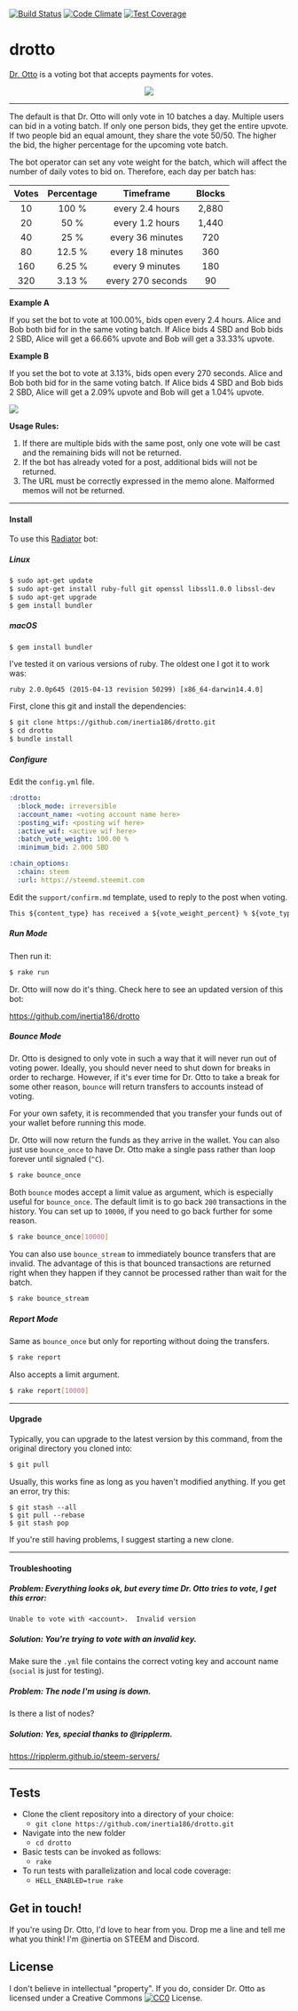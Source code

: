 [![Build Status](https://travis-ci.org/inertia186/drotto.svg?branch=master)](https://travis-ci.org/inertia186/radiator)
[![Code Climate](https://codeclimate.com/github/inertia186/drotto/badges/gpa.svg)](https://codeclimate.com/github/inertia186/drotto)
[![Test Coverage](https://codeclimate.com/github/inertia186/drotto/badges/coverage.svg)](https://codeclimate.com/github/inertia186/drotto)

drotto
======

[Dr. Otto](https://github.com/inertia186/drotto) is a voting bot that accepts payments for votes.

<center>
  <img src="http://i.imgur.com/Hz3YU0k.png" />
</center>

---

The default is that Dr. Otto will only vote in 10 batches a day.  Multiple users can bid in a voting batch.  If only one person bids, they get the entire upvote.  If two people bid an equal amount, they share the vote 50/50.  The higher the bid, the higher percentage for the upcoming vote batch.

The bot operator can set any vote weight for the batch, which will affect the number of daily votes to bid on.  Therefore, each day per batch has:

| Votes | Percentage |      Timeframe     | Blocks |
|:-----:|:----------:|:------------------:|:------:|
|  10   |    100 %   |  every 2.4 hours   |  2,880 |
|  20   |     50 %   |  every 1.2 hours   |  1,440 |
|  40   |     25 %   |  every 36 minutes  |    720 |
|  80   |   12.5 %   |  every 18 minutes  |    360 |
|  160  |   6.25 %   |  every 9 minutes   |    180 |
|  320  |   3.13 %   |  every 270 seconds |     90 |

**Example A**

If you set the bot to vote at 100.00%, bids open every 2.4 hours.  Alice and Bob both bid for in the same voting batch.  If Alice bids 4 SBD and Bob bids 2 SBD, Alice will get a 66.66% upvote and Bob will get a 33.33% upvote.

**Example B**

If you set the bot to vote at 3.13%, bids open every 270 seconds.  Alice and Bob both bid for in the same voting batch.  If Alice bids 4 SBD and Bob bids 2 SBD, Alice will get a 2.09% upvote and Bob will get a 1.04% upvote.

<div class="pull-right">
  <img src="http://i.imgur.com/lh40Ab0.png" />
</div>

**Usage Rules:**

1. If there are multiple bids with the same post, only one vote will be cast and the remaining bids will not be returned.
2. If the bot has already voted for a post, additional bids will not be returned.
3. The URL must be correctly expressed in the memo alone.  Malformed memos will not be returned.

---

#### Install

To use this [Radiator](https://steemit.com/steem/@inertia/radiator-steem-ruby-api-client) bot:

##### Linux

```bash
$ sudo apt-get update
$ sudo apt-get install ruby-full git openssl libssl1.0.0 libssl-dev
$ sudo apt-get upgrade
$ gem install bundler
```

##### macOS

```bash
$ gem install bundler
```

I've tested it on various versions of ruby.  The oldest one I got it to work was:

`ruby 2.0.0p645 (2015-04-13 revision 50299) [x86_64-darwin14.4.0]`

First, clone this git and install the dependencies:

```bash
$ git clone https://github.com/inertia186/drotto.git
$ cd drotto
$ bundle install
```

##### Configure

Edit the `config.yml` file.

```yaml
:drotto:
  :block_mode: irreversible
  :account_name: <voting account name here>
  :posting_wif: <posting wif here>
  :active_wif: <active wif here>
  :batch_vote_weight: 100.00 %
  :minimum_bid: 2.000 SBD

:chain_options:
  :chain: steem
  :url: https://steemd.steemit.com
```

Edit the `support/confirm.md` template, used to reply to the post when voting.

```markdown
This ${content_type} has received a ${vote_weight_percent} % ${vote_type} from @${account_name} thanks to @${from}.
```

##### Run Mode

Then run it:

```bash
$ rake run
```

Dr. Otto will now do it's thing.  Check here to see an updated version of this bot:

https://github.com/inertia186/drotto

##### Bounce Mode

Dr. Otto is designed to only vote in such a way that it will never run out of voting power.  Ideally, you should never need to shut down for breaks in order to recharge.  However, if it's ever time for Dr. Otto to take a break for some other reason, `bounce` will return transfers to accounts instead of voting.

For your own safety, it is recommended that you transfer your funds out of your wallet before running this mode.

Dr. Otto will now return the funds as they arrive in the wallet.  You can also just use `bounce_once` to have Dr. Otto make a single pass rather than loop forever until signaled (`^C`).

```bash
$ rake bounce_once
```

Both `bounce` modes accept a limit value as argument, which is especially useful for `bounce_once`.  The default limit is to go back `200` transactions in the history.  You can set up to `10000`, if you need to go back further for some reason.

```bash
$ rake bounce_once[10000]
```

You can also use `bounce_stream` to immediately bounce transfers that are invalid.  The advantage of this is that bounced transactions are returned right when they happen if they cannot be processed rather than wait for the batch.

```bash
$ rake bounce_stream
```

##### Report Mode

Same as `bounce_once` but only for reporting without doing the transfers.

```bash
$ rake report
```

Also accepts a limit argument.

```bash
$ rake report[10000]
```

---

#### Upgrade

Typically, you can upgrade to the latest version by this command, from the original directory you cloned into:

```bash
$ git pull
```

Usually, this works fine as long as you haven't modified anything.  If you get an error, try this:

```
$ git stash --all
$ git pull --rebase
$ git stash pop
```

If you're still having problems, I suggest starting a new clone.

---

#### Troubleshooting

##### Problem: Everything looks ok, but every time Dr. Otto tries to vote, I get this error:

```
Unable to vote with <account>.  Invalid version
```

##### Solution: You're trying to vote with an invalid key.

Make sure the `.yml` file contains the correct voting key and account name (`social` is just for testing).

##### Problem: The node I'm using is down.

Is there a list of nodes?

##### Solution: Yes, special thanks to @ripplerm.

https://ripplerm.github.io/steem-servers/

---

## Tests

* Clone the client repository into a directory of your choice:
  * `git clone https://github.com/inertia186/drotto.git`
* Navigate into the new folder
  * `cd drotto`
* Basic tests can be invoked as follows:
  * `rake`
* To run tests with parallelization and local code coverage:
  * `HELL_ENABLED=true rake`

## Get in touch!

If you're using Dr. Otto, I'd love to hear from you.  Drop me a line and tell me what you think!  I'm @inertia on STEEM and Discord.
  
## License

I don't believe in intellectual "property".  If you do, consider Dr. Otto as licensed under a Creative Commons [![CC0](http://i.creativecommons.org/p/zero/1.0/80x15.png)](http://creativecommons.org/publicdomain/zero/1.0/) License.
